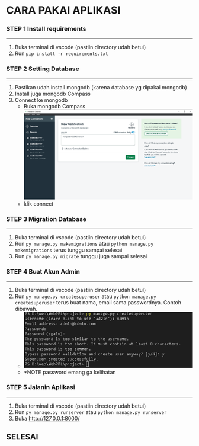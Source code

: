 # CARA PAKAI APLIKASI

### STEP 1 Install requirements
---
1. Buka terminal di vscode (pastiin directory udah betul)
2. Run `pip install -r requirements.txt`

### STEP 2 Setting Database
---
1. Pastikan udah install mongodb (karena database yg dipakai mongodb)
2. Install juga mongodb Compass
3. Connect ke mongodb
    * Buka mongodb Compass
    ![mongodbCompass](https://github.com/Ryan-08/Web-Hibamas/blob/main/static/img/ss1.PNG)
    * klik connect

### STEP 3 Migration Database
---
1. Buka terminal di vscode (pastiin directory udah betul)
2. Run `py manage.py makemigrations` atau `python manage.py makemigrations` terus tunggu sampai selesai
3. Run `py manage.py migrate` tunggu juga sampai selesai

### STEP 4 Buat Akun Admin
---
1. Buka terminal di vscode (pastiin directory udah betul)
2. Run `py manage.py createsuperuser` atau `python manage.py createsuperuser` terus buat nama, email sama passwordnya. Contoh dibawah.
    * ![createuser](https://github.com/Ryan-08/Web-Hibamas/blob/main/static/img/ss2.PNG)
    * *NOTE password emang ga kelihatan

### STEP 5 Jalanin Aplikasi
---
1. Buka terminal di vscode (pastiin directory udah betul)
2. Run `py manage.py runserver` atau `python manage.py runserver`
3. Buka http://127.0.0.1:8000/

## SELESAI
